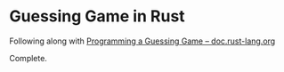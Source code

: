 # Guessing Game in Rust
Following along with [Programming a Guessing Game – doc.rust-lang.org](https://doc.rust-lang.org/book/ch02-00-guessing-game-tutorial.html)

Complete.